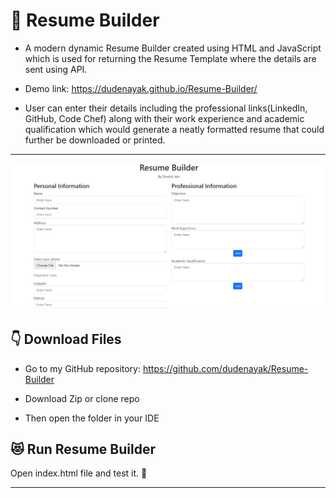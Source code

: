 # 📃 Resume Builder

* A modern dynamic Resume Builder created  using HTML and JavaScript which is used for returning the Resume Template where the details are sent using API. 

* Demo link: https://dudenayak.github.io/Resume-Builder/

* User can enter their details including the professional links(LinkedIn, GitHub, Code Chef) along with their work experience and academic qualification which would generate a neatly formatted resume that could further be downloaded or printed.

---
![Generate Resume 👨‍🎓](1.png) 

## 👇 Download Files
* Go to my GitHub repository: https://github.com/dudenayak/Resume-Builder
* Download Zip or clone repo

* Then open the folder in your IDE 

## 😻 Run Resume Builder

Open index.html file and test it. 🎉

---


